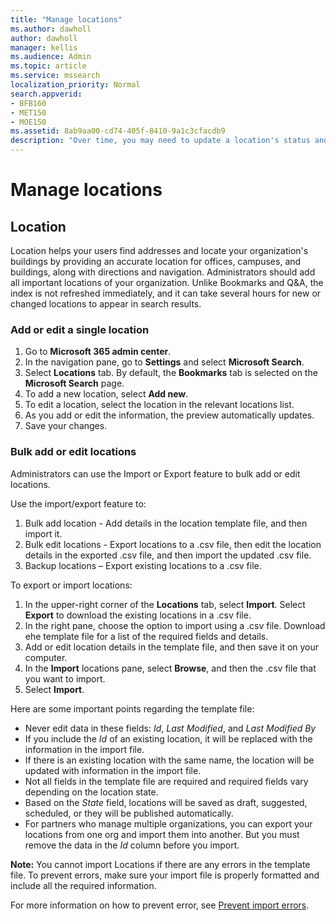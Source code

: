 ```yaml
---
title: "Manage locations"
ms.author: dawholl
author: dawholl
manager: kellis
ms.audience: Admin
ms.topic: article
ms.service: mssearch
localization_priority: Normal
search.appverid:
- BFB160
- MET150
- MOE150
ms.assetid: 8ab9aa00-cd74-405f-8410-9a1c3cfacdb9
description: "Over time, you may need to update a location's status and content to keep it relevant."
---
```


# Manage locations

## Location

Location helps your users find addresses and locate your organization's buildings by providing an accurate location for offices, campuses, and buildings, along with directions and navigation. Administrators should add all important locations of your organization. Unlike Bookmarks and Q&A, the index is not refreshed immediately, and it can take several hours for new or changed locations to appear in search results.

### Add or edit a single location

1. Go to **Microsoft 365 admin center**.
1. In the navigation pane, go to **Settings** and select **Microsoft Search**.
1. Select **Locations** tab. By default, the **Bookmarks** tab is selected on the **Microsoft Search** page.
1. To add a new location, select **Add new**.
1. To edit a location, select the location in the relevant locations list.
1. As you add or edit the information, the preview automatically updates.
1. Save your changes.

### Bulk add or edit locations

Administrators can use the Import or Export feature to bulk add or edit locations.

Use the import/export feature to:

1. Bulk add location - Add details in the location template file, and then import it.
1. Bulk edit locations - Export locations to a .csv file, then edit the location details in the exported .csv file, and then import the updated .csv file.
1. Backup locations – Export existing locations to a .csv file.

To export or import locations:

1. In the upper-right corner of the **Locations** tab, select **Import**.
Select **Export** to download the existing locations in a .csv file.
1. In the right pane, choose the option to import using a .csv file.
Download ehe template file for a list of the required fields and details.
1. Add or edit location details in the template file, and then save it on your computer.
1. In the **Import** locations pane, select **Browse**, and then the .csv file that you want to import.
1. Select **Import**.

Here are some important points regarding the template file:

- Never edit data in these fields: *Id*, *Last Modified*, and *Last Modified By*
- If you include the *Id* of an existing location, it will be replaced with the information in the import file.
- If there is an existing location with the same name, the location will be updated with information in the import file.
- Not all fields in the template file are required and required fields vary depending on the location state.
- Based on the *State* field, locations will be saved as draft, suggested, scheduled, or they will be published automatically.
- For partners who manage multiple organizations, you can export your locations from one org and import them into another. But you must remove the data in the *Id* column before you import.

**Note:** You cannot import Locations if there are any errors in the template file. To prevent errors, make sure your import file is properly formatted and include all the required information.

For more information on how to prevent error, see [Prevent import errors](manage-bookmarks.md#prevent-import-errors).
